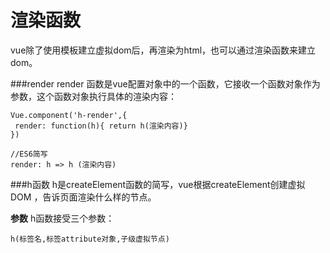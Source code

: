 渲染函数
===================
vue除了使用模板建立虚拟dom后，再渲染为html，也可以通过渲染函数来建立dom。

###render
render 函数是vue配置对象中的一个函数，它接收一个函数对象作为参数，这个函数对象执行具体的渲染内容：
```
Vue.component('h-render',{
 render: function(h){ return h(渲染内容)}
})

//ES6简写
render: h => h (渲染内容)
```
###h函数
h是createElement函数的简写，vue根据createElement创建虚拟 DOM ，告诉页面渲染什么样的节点。

**参数**
h函数接受三个参数：
```
h(标签名,标签attribute对象,子级虚拟节点)
```

